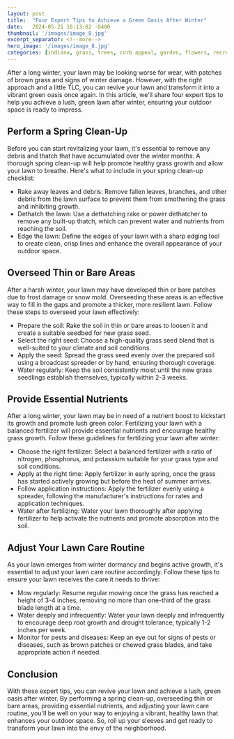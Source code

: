 ```yaml
---
layout: post
title:  "Four Expert Tips to Achieve a Green Oasis After Winter"
date:   2024-05-21 16:13:02 -0400
thumbnail: '/images/image_8.jpg'
excerpt_separator: <!--more-->
hero_image: '/images/image_8.jpg'
categories: [indiana, grass, trees, curb appeal, garden, flowers, recreation]
---
```

After a long winter, your lawn may be looking worse for wear, with patches of brown grass and signs of winter damage. <!--more-->However, with the right approach and a little TLC, you can revive your lawn and transform it into a vibrant green oasis once again. In this article, we'll share four expert tips to help you achieve a lush, green lawn after winter, ensuring your outdoor space is ready to impress.

## Perform a Spring Clean-Up
Before you can start revitalizing your lawn, it's essential to remove any debris and thatch that have accumulated over the winter months. A thorough spring clean-up will help promote healthy grass growth and allow your lawn to breathe. Here's what to include in your spring clean-up checklist:
* Rake away leaves and debris: Remove fallen leaves, branches, and other debris from the lawn surface to prevent them from smothering the grass and inhibiting growth.
* Dethatch the lawn: Use a dethatching rake or power dethatcher to remove any built-up thatch, which can prevent water and nutrients from reaching the soil.
* Edge the lawn: Define the edges of your lawn with a sharp edging tool to create clean, crisp lines and enhance the overall appearance of your outdoor space.

## Overseed Thin or Bare Areas
After a harsh winter, your lawn may have developed thin or bare patches due to frost damage or snow mold. Overseeding these areas is an effective way to fill in the gaps and promote a thicker, more resilient lawn. Follow these steps to overseed your lawn effectively:
* Prepare the soil: Rake the soil in thin or bare areas to loosen it and create a suitable seedbed for new grass seed.
* Select the right seed: Choose a high-quality grass seed blend that is well-suited to your climate and soil conditions.
* Apply the seed: Spread the grass seed evenly over the prepared soil using a broadcast spreader or by hand, ensuring thorough coverage.
* Water regularly: Keep the soil consistently moist until the new grass seedlings establish themselves, typically within 2-3 weeks.

## Provide Essential Nutrients
After a long winter, your lawn may be in need of a nutrient boost to kickstart its growth and promote lush green color. Fertilizing your lawn with a balanced fertilizer will provide essential nutrients and encourage healthy grass growth. Follow these guidelines for fertilizing your lawn after winter:
* Choose the right fertilizer: Select a balanced fertilizer with a ratio of nitrogen, phosphorus, and potassium suitable for your grass type and soil conditions.
* Apply at the right time: Apply fertilizer in early spring, once the grass has started actively growing but before the heat of summer arrives.
* Follow application instructions: Apply the fertilizer evenly using a spreader, following the manufacturer's instructions for rates and application techniques.
* Water after fertilizing: Water your lawn thoroughly after applying fertilizer to help activate the nutrients and promote absorption into the soil.

## Adjust Your Lawn Care Routine
As your lawn emerges from winter dormancy and begins active growth, it's essential to adjust your lawn care routine accordingly. Follow these tips to ensure your lawn receives the care it needs to thrive:
* Mow regularly: Resume regular mowing once the grass has reached a height of 3-4 inches, removing no more than one-third of the grass blade length at a time.
* Water deeply and infrequently: Water your lawn deeply and infrequently to encourage deep root growth and drought tolerance, typically 1-2 inches per week.
* Monitor for pests and diseases: Keep an eye out for signs of pests or diseases, such as brown patches or chewed grass blades, and take appropriate action if needed.

## Conclusion
With these expert tips, you can revive your lawn and achieve a lush, green oasis after winter. By performing a spring clean-up, overseeding thin or bare areas, providing essential nutrients, and adjusting your lawn care routine, you'll be well on your way to enjoying a vibrant, healthy lawn that enhances your outdoor space. So, roll up your sleeves and get ready to transform your lawn into the envy of the neighborhood.
